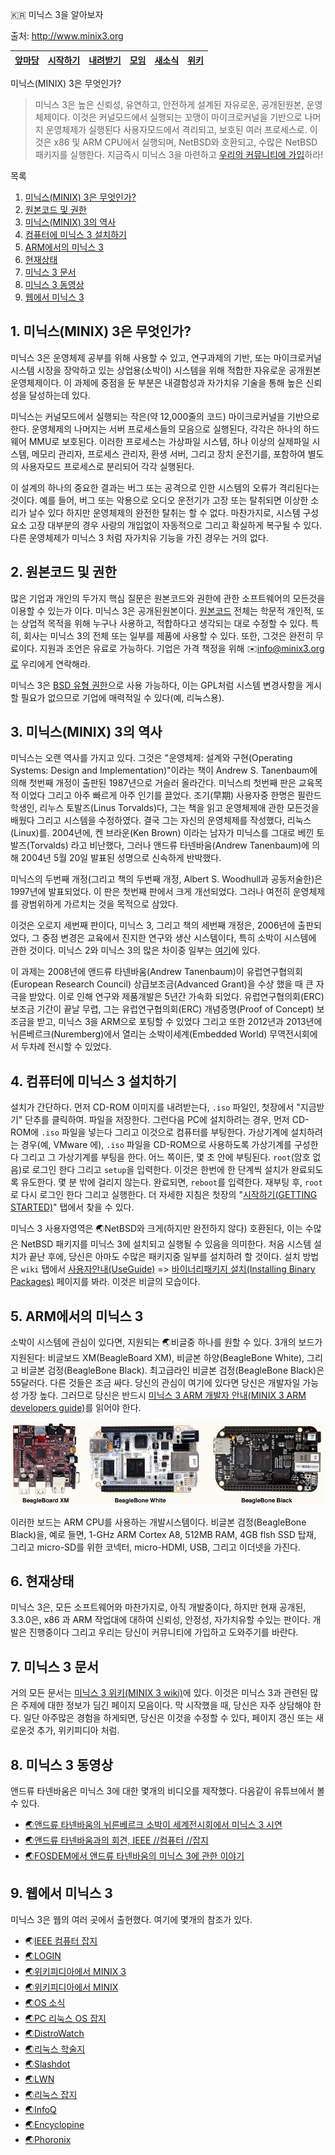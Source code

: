 
:kr: 미닉스 3을 알아보자

출처: http://www.minix3.org

| [앞마당](./README.md) | [시작하기](./SiJakHaGi/SiJakHaGi.md) | [내려받기](http://www.minix3.org/download) | [모임](http://www.minix3.org/community) | [새소식](http://www.minix3.org/news) | [위키](http://wiki.minix3.org) |  
| ---   | ---     | ---     | --- | ---    | ---  |  

미닉스(MINIX) 3은 무엇인가?

> 미닉스 3은 높은 신뢰성, 유연하고, 안전하게 설계된 자유로운, 공개된원본, 운영체제이다. 이것은 커널모드에서 실행되는 꼬맹이 마이크로커널을 기반으로 나머지 운영체제가 실행된다 사용자모드에서 격리되고, 보호된 여러 프로세스로. 이것은 x86 및 ARM CPU에서 실행되며, NetBSD와 호환되고, 수많은 NetBSD 패키지를 실행한다. 지금즉시 미닉스 3을 마련하고 [우리의 커뮤니티에 가입](http://wiki.minix3.org/doku.php?id=www:community:)하라!


목록
1. [미닉스(MINIX) 3은 무엇인가?](#미닉스3은-무엇인가)
2. [원본코드 및 권한](#코드-및-권한)
3. [미닉스(MINIX) 3의 역사](#미닉스3-역사)
4. [컴퓨터에 미닉스 3 설치하기](#미닉스3-설치하기)
5. [ARM에서의 미닉스 3](#미닉스3-ARM)
6. [현재상태](#현재상태)
7. [미닉스 3 문서](#미닉스3-문서)
8. [미닉스 3 동영상](#미닉스3-동영상)
9. [웹에서 미닉스 3](#미닉스3-웹)

<a name="미닉스3은-무엇인가"></a>
## 1. 미닉스(MINIX) 3은 무엇인가?

 미닉스 3은 운영체제 공부를 위해 사용할 수 있고, 연구과제의 기반, 또는 마이크로커널 시스템 시장을 장악하고 있는 상업용(소박이) 시스템을 위해 적합한 자유로운 공개원본 운영체제이다. 이 과제에 중점을 둔 부분은 내결함성과 자가치유 기술을 통해 높은 신뢰성을 달성하는데 있다.

 미닉스는 커널모드에서 실행되는 작은(약 12,000줄의 코드) 마이크로커널을 기반으로 한다. 운영체제의 나머지는 서버 프로세스들의 모음으로 실행된다, 각각은 하나의 하드웨어 MMU로 보호된다. 이러한 프로세스는 가상파일 시스템, 하나 이상의 실제파일 시스템, 메모리 관리자, 프로세스 관리자, 환생 서버, 그리고 장치 운전기를, 포함하여 별도의 사용자모드 프로세스로 분리되어 각각 실행된다.

 이 설계의 하나의 중요한 결과는 버그 또는 공격으로 인한 시스템의 오류가 격리된다는 것이다. 예를 들어, 버그 또는 악용으로 오디오 운전기가 고장 또는 탈취되면 이상한 소리가 날수 있다 하지만 운영체제의 완전한 탈취는 할 수 없다. 마찬가지로, 시스템 구성요소 고장 대부분의 경우 사랑의 개입없이 자동적으로 그리고 확실하게 복구될 수 있다. 다른 운영체제가 미닉스 3 처럼 자가치유 기능을 가진 경우는 거의 없다.

<a name="코드-및-권한"></a>
## 2. 원본코드 및 권한

 많은 기업과 개인의 두가지 핵심 질문은 원본코드와 권한에 관한 소프트웨어의 모든것을 이용할 수 있는가 이다. 미닉스 3은 공개된원본이다. [원본코드](http://wiki.minix3.org/doku.php?id=www:documentation:source) 전체는 학문적 개인적, 또는 상업적 목적을 위해 누구나 사용하고, 적합하다고 생각되는 대로 수정할 수 있다. 특히, 회사는 미닉스 3의 전체 또는 일부를 제품에 사용할 수 있다. 또한, 그것은 완전히 무료이다. 지원과 조언은 유료로 가능하다. 기업은 가격 책정을 위해 :envelope:info@minix3.org로 우리에게 연락해라.

 미닉스 3은 [BSD 유형 권한](http://wiki.minix3.org/doku.php?id=www:documentation:license)으로 사용 가능하다, 이는 GPL처럼 시스템 변경사항을 게시할 필요가 없으므로 기업에 매력적일 수 있다(예, 리눅스용).

<a name="미닉스3-역사"></a>
## 3. 미닉스(MINIX) 3의 역사

 미닉스는 오랜 역사를 가지고 있다. 그것은 "운영체제: 설계와 구현(Operating Systems: Design and Implementation)"이라는 책이 Andrew S. Tanenbaum에 의해 첫번째 개정이 출판된 1987년으로 거슬러 올라간다. 미닉스릐 첫번째 판은 교육목적 이었다 그리고 아주 빠르게 아주 인기를 끌었다. 조기(早期) 사용자중 한명은 필란드 학생인, 리누스 토발즈(Linus Torvalds)다, 그는 책을 읽고 운영체제애 관한 모든것을 배웠다 그리고 시스템을 수정하였다. 결국 그는 자신의 운영체제를 작성했다, 리눅스(Linux)를. 2004년에, 켄 브라운(Ken Brown) 이라는 남자가 미닉스를 그대로 베낀 토발즈(Torvalds) 라고 비난했다, 그러나 앤드류 타넨바움(Andrew Tanenbaum)에 의해 2004년 5월 20일 발표된 성명으로 신속하게 반박했다.

 미닉스의 두번째 개정(그리고 책의 두번째 개정, Albert S. Woodhull과 공동저술한)은 1997년에 발표되었다. 이 판은 첫번째 판에서 크게 개선되었다. 그러나 여전히 운영체제를 광범위하게 가르치는 것을 목적으로 삼았다.

 이것은 오로지 세번째 판이다, 미닉스 3, 그리고 책의 세번째 개정은, 2006년에 출판되었다, 그 중점 변경은 교육에서 진지한 연구와 생산 시스템이다, 특히 소박이 시스템에 관한 것이다. 미닉스 2와 미닉스 3의 많은 차이중 일부는 [여기](http://wiki.minix3.org/doku.php?id=www:documentation:improvements)에 있다.

 이 과제는 2008년에 앤드류 타넨바움(Andrew Tanenbaum)이 유럽연구협의회(European Research Council) 상급보조금(Advanced Grant)을 수상 했을 때 큰 자극을 받았다. 이로 인해 연구와 제품개발은 5년간 가속화 되었다. 유럽연구협의회(ERC) 보조금 기간이 끝날 무렵, 그는 유럽연구협의회(ERC) 개념증명(Proof of Concept) 보조금을 받고, 미닉스 3을 ARM으로 포팅할 수 있었다 그리고 또한 2012년과 2013년에 뉘른베르크(Nuremberg)에서 열리는 소박이세계(Embedded World) 무역전시회에서 두차례 전시할 수 있었다.

<a name="미닉스3-설치하기"></a>
## 4. 컴퓨터에 미닉스 3 설치하기

 설치가 간단하다. 먼저 CD-ROM 이미지를 내려받는다, `.iso` 파일인, 첫장에서 "지금받기" 단추를 클릭하여. 파일을 저장한다. 그런다음 PC에 설치하려는 경우, 먼저 CD-ROM에 `.iso` 파일을 넣는다 그리고 이것으로 컴퓨터를 부팅한다. 가상기계에 설치하려는 경우(예, VMware 에), `.iso` 파일을 CD-ROM으로 사용하도록 가상기계를 구성한다 그리고 그 가상기계를 부팅을 한다. 어느 쪽이든, 몇 초 안에 부팅된다. `root`(암호 없음)로 로그인 한다 그리고 `setup`을 입력한다. 이것은 한번에 한 단계씩 설치가 완료되도록 유도한다. 몇 분 밖에 걸리지 않는다. 완료되면, `reboot`를 입력한다. 재부팅 후, `root`로 다시 로그인 한다 그리고 실행한다. 더 자세한 지침은 첫장의 "[시작하기(GETTING STARTED)](http://wiki.minix3.org/doku.php?id=www:getting-started:start)" 탭에서 찾을 수 있다.

 미닉스 3 사용자영역은 :earth_asia:NetBSD와 크게(하지만 완전하지 않다) 호환된다, 이는 수많은 NetBSD 패키지를 미닉스 3에 설치되고 실행될 수 있음을 의미한다. 처음 시스템 설치가 끝난 후에, 당신은 아마도 수많은 패키지중 일부를 설치하려 할 것이다. 설치 방법은 `wiki` 탭에서 [사용자안내(UseGuide)](http://wiki.minix3.org/doku.php?id=usersguide:start) => [바이너리패키지 설치(Installing Binary Packages)](http://wiki.minix3.org/doku.php?id=usersguide:installingbinarypackages) 페이지를 봐라. 이것은 비글의 모습이다.

<a name="미닉스3-ARM"></a>
## 5. ARM에서의 미닉스 3

 소박이 시스템에 관심이 있다면, 지원되는 :earth_asia:비글중 하나를 원할 수 있다. 3개의 보드가 지원된다: 비글보드 XM(BeagleBoard XM), 비글본 하양(BeagleBone White), 그리고 비글본 검정(BeagleBone Black). 최고급라인 비글본 검정(BeagleBone Black)은 55달러다. 다른 것들은 조금 싸다. 당신의 관심이 여기에 있다면 당신은 개발자일 가능성 가장 높다. 그러므로 당신은 반드시 [미닉스 3 ARM 개발자 안내(MINIX 3 ARM developers guide)](http://wiki.minix3.org/doku.php?id=developersguide:minixonarm)를 읽어야 한다.

 ![비글 이미지](images/beagles.png)

 이러한 보드는 ARM CPU를 사용하는 개발시스템이다. 비글본 검정(BeagleBone Black)을, 예로 들면, 1-GHz ARM Cortex A8, 512MB RAM, 4GB flsh SSD 탑재, 그리고 micro-SD를 위한 코넥터, micro-HDMI, USB, 그리고 이더넷을 가진다.

<a name="현재상태"></a>
## 6. 현재상태

 미닉스 3은, 모든 소프트웨어와 마찬가지로, 아직 개발중이다, 하지만 현재 공개된, 3.3.0은, x86 과 ARM 작업대에 대하여 신뢰성, 안정성, 자가치유할 수있는 판이다. 개발은 진행중이다 그리고 우리는 당신이 커뮤니티에 가입하고 도와주기를 바란다.

<a name="미닉스3-문서"></a>
## 7. 미닉스 3 문서

 거의 모든 문서는 [미닉스 3 위키(MINIX 3 wiki)](http://wiki.minix3.org/doku.php?id=start)에 있다. 이것은 미닉스 3과 관련된 많은 주제에 대한 정보가 딤긴 페이지 모음이다. 막 시작했을 때, 당신은 자주 상담해야 한다. 일단 아주많은 경험을 하게되면, 당신은 이것을 수정할 수 있다, 페이지 갱신 또는 새로운것 추가, 위키피디아 처럼.

<a name="미닉스3-동영상"></a>
## 8. 미닉스 3 동영상

 앤드류 타넨바움은 미닉스 3에 대한 몇개의 비디오를 제작했다. 다음같이 유튜브에서 볼 수 있다.

- [:earth_asia:앤드류 타넨바움의 뉘른베르크 소박이 세계전시회에서 미닉스 3 시연](https://www.youtube.com/watch?v=vlOsy0PZZyc&feature=youtu.be)
- [:earth_asia:앤드류 타넨바움과의 회견, IEEE //컴퓨터 //잡지](http://www.youtube.com/watch?v=86_BkFsb4eI)
- [:earth_asia:FOSDEM에서 앤드류 타넨바움의 미닉스 3에 관한 이야기](http://www.youtube.com/watch?v=bx3KuE7UjGA)

<a name="미닉스3-웹"></a>
## 9. 웹에서 미닉스 3

 미닉스 3은 웹의 여러 곳에서 출현했다. 여기에 몇개의 참조가 있다.

- :earth_asia:[IEEE 컴퓨터 잡지](http://www.computer.org/csdl/mags/co/2014/07/mco2014070007.pdf)
- [:earth_asia:LOGIN](http://c59951.r51.cf2.rackcdn.com/5663-61781-tanenbaum.pdf)
- [:earth_asia:위키피디아에서 MINIX 3](http://en.wikipedia.org/wiki/MINIX_3)
- [:earth_asia:위키피디아에서 MINIX](http://en.wikipedia.org/wiki/MINIX)
- [:earth_asia:OS 소식](http://www.osnews.com/story/15960/Introduction-to-MINIX-3/)
- [:earth_asia:PC 리눅스 OS 잡지](http://pclosmag.com/html/Issues/201112/page15.html)
- [:earth_asia:DistroWatch](http://distrowatch.com/table.php?distribution=minix)
- [:earth_asia:리눅스 학술지](http://www.linuxjournal.com/article/10754)
- [:earth_asia:Slashdot](http://tech.slashdot.org/story/13/02/23/1946247/minix-321-released)
- [:earth_asia:LWN](http://lwn.net/Articles/485658/)
- [:earth_asia:리눅스 잡지](http://www.linux-magazine.com/Issues/2009/99/Minix-3)
- [:earth_asia:InfoQ](http://www.infoq.com/news/2009/05/MINIX)
- [:earth_asia:Encyclopine](http://encyclopine.org/en/MINIX_3)
- [:earth_asia:Phoronix](http://www.phoronix.com/scan.php?page=news_item&px=MTU5MzY)
